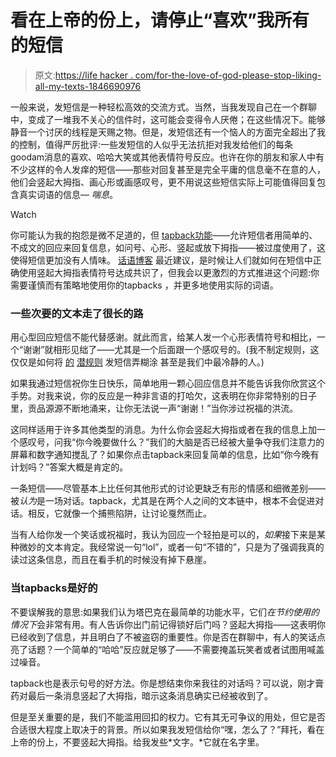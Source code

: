 # 看在上帝的份上，请停止“喜欢”我所有的短信

> 原文:[https://life hacker . com/for-the-love-of-god-please-stop-liking-all-my-texts-1846690976](https://lifehacker.com/for-the-love-of-god-please-stop-liking-all-my-texts-1846690976)

一般来说，发短信是一种轻松高效的交流方式。当然，当我发现自己在一个群聊中，变成了一堆我不关心的信件时，这可能会变得令人厌倦；在这些情况下。能够静音一个讨厌的线程是天赐之物。但是，发短信还有一个恼人的方面完全超出了我的控制，值得严厉批评:一些发短信的人似乎无法抗拒对我发给他们的每条goodam消息的喜欢、哈哈大笑或其他表情符号反应。也许在你的朋友和家人中有不少这样的令人发痒的短信——那些对回复甚至是完全平庸的信息毫不在意的人，他们会竖起大拇指、画心形或画感叹号，更不用说这些短信实际上可能值得回复包含真实词语的信息— *喘息*。

Watch

你可能认为我的抱怨是微不足道的，但 [tapback功能](https://lifehacker.com/how-to-launch-iphone-actions-with-a-tap-on-the-back-1844127710)——允许短信者用简单的、不成文的回应来回复信息，如问号、心形、竖起或放下拇指——被过度使用了，这使得短信更加没有人情味。 [话语博客](https://discourseblog.com/how-the-covid-pandemic-has-changed-the-way-we-text-communicate-emojis/) 最近建议，是时候让人们就如何在短信中正确使用竖起大拇指表情符号达成共识了，但我会以更激烈的方式推进这个问题:你需要谨慎而有策略地使用你的tapbacks ，并更多地使用实际的词语。

### 一些次要的文本走了很长的路

用心型回应短信不能代替感谢。就此而言，给某人发一个心形表情符号和相比，一个“谢谢”就相形见绌了——尤其是一个后面跟一个感叹号的。(我不制定规则，这仅仅是如何将 [的](https://lifehacker.com/dont-text-ok-1840037229) [潜规则](https://lifehacker.com/perfect-the-art-of-passive-aggressive-texting-1845495012) 发短信弄糊涂 甚至是我们中最冷静的人。)

如果我通过短信祝你生日快乐，简单地用一颗心回应信息并不能告诉我你欣赏这个手势。对我来说，你的反应是一种非言语的打哈欠，这表明在你非常特别的日子里，贡品源源不断地涌来，让你无法说一声“谢谢！”当你涉过祝福的洪流。

这同样适用于许多其他类型的消息。为什么你会竖起大拇指或者在我的信息上加一个感叹号，问我“你今晚要做什么？”我们的大脑是否已经被大量争夺我们注意力的屏幕和数字通知搅乱了？如果你点击tapback来回复简单的信息，比如“你今晚有计划吗？”答案大概是肯定的。

一条短信——尽管基本上比任何其他形式的讨论更缺乏有形的情感和细微差别——被*认为*是一场对话。tapback，尤其是在两个人之间的文本链中，根本不会促进对话。相反，它就像一个捕熊陷阱，让讨论戛然而止。

当有人给你发一个笑话或祝福时，我认为回应一个轻拍是可以的，*如果*接下来是某种微妙的文本肯定。我经常说一句“lol”，或者一句“不错的”，只是为了强调我真的读过这条信息，而且在看手机的时候没有掉下悬崖。

### 当tapbacks是好的

不要误解我的意思:如果我们认为塔巴克在最简单的功能水平，它们*在节约使用的情况下*会非常有用。有人告诉你出门前记得锁好后门吗？竖起大拇指——这表明你已经收到了信息，并且明白了不被盗窃的重要性。你是否在群聊中，有人的笑话点亮了话题？一个简单的“哈哈”反应就足够了——不需要掩盖玩笑者或者试图用喊盖过噪音。

tapback也是表示句号的好方法。你是想结束你来我往的对话吗？可以说，刚才膏药对最后一条消息竖起了大拇指，暗示这条消息确实已经被收到了。

但是至关重要的是，我们不能滥用回扣的权力。它有其无可争议的用处，但它是否合适很大程度上取决于的背景。所以如果我发短信给你“嘿，怎么了？”拜托，看在上帝的份上，不要竖起大拇指。给我发些*文字。*它就在名字里。